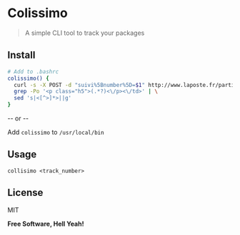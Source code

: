 Colissimo
===

> A simple CLI tool to track your packages

Install
---

```bash
# Add to .bashrc
colissimo() {
  curl -s -X POST -d "suivi%5Bnumber%5D=$1" http://www.laposte.fr/particulier/outils/suivre-vos-envois | \
  grep -Po '<p class="h5">(.*?)<\/p><\/td>' | \
  sed 's|<[^>]*>||g'
}
```

-- or --

Add `colissimo` to `/usr/local/bin`

Usage
---

`collisimo <track_number>`

License
---

MIT

**Free Software, Hell Yeah!**
